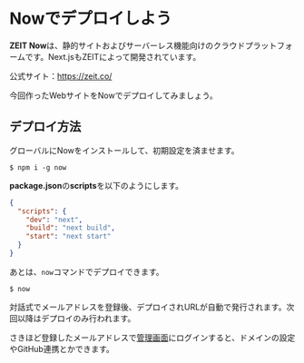# Nowでデプロイしよう

**ZEIT Now**は、静的サイトおよびサーバーレス機能向けのクラウドプラットフォームです。Next.jsもZEITによって開発されています。

公式サイト：https://zeit.co/

今回作ったWebサイトをNowでデプロイしてみましょう。

## デプロイ方法

グローバルにNowをインストールして、初期設定を済ませます。

```console
$ npm i -g now
```

**package.json**の**scripts**を以下のようにします。

```json
{
  "scripts": {
    "dev": "next",
    "build": "next build",
    "start": "next start"
  }
}
```

あとは、`now`コマンドでデプロイできます。

```console
$ now
```

対話式でメールアドレスを登録後、デプロイされURLが自動で発行されます。次回以降はデプロイのみ行われます。

さきほど登録したメールアドレスで[管理画面](https://zeit.co/login)にログインすると、ドメインの設定やGitHub連携とかできます。
